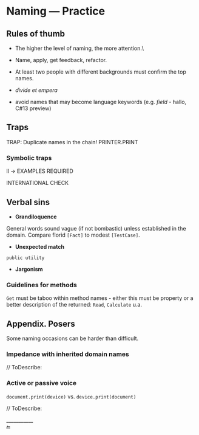 # Naming &mdash; Practice

## Rules of thumb

* The higher the level of naming, the more attention.\
* Name, apply, get feedback, refactor.
* At least two people with different backgrounds must confirm the top names.
* _divide et empera_

* avoid names that may become language keywords (e.g. _field_ - hallo, C#13 preview)

## Traps

TRAP: Duplicate names in the chain!     PRINTER.PRINT

### Symbolic traps

ll -> EXAMPLES REQUIRED

INTERNATIONAL CHECK

## Verbal sins

- **Grandiloquence** 

General words sound vague (if not bombastic) unless established in the domain. Compare florid `[Fact]` to modest `[TestCase]`. 

- **Unexpected match** 

`public utility`

- **Jargonism**

### Guidelines for methods

`Get` must be taboo within method names - either this must be property or a better description of the returned: `Read`, `Calculate` u.a.

## Appendix. Posers

Some naming occasions can be harder than difficult.

### Impedance with inherited domain names

// ToDescribe:

### Active or passive voice

`document.print(device)` vs. `device.print(document)`

// ToDescribe:



\___________\
🔚
